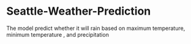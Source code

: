 # Seattle-Weather-Prediction
The model predict whether it will rain based on maximum temperature, minimum temperature , and precipitation
